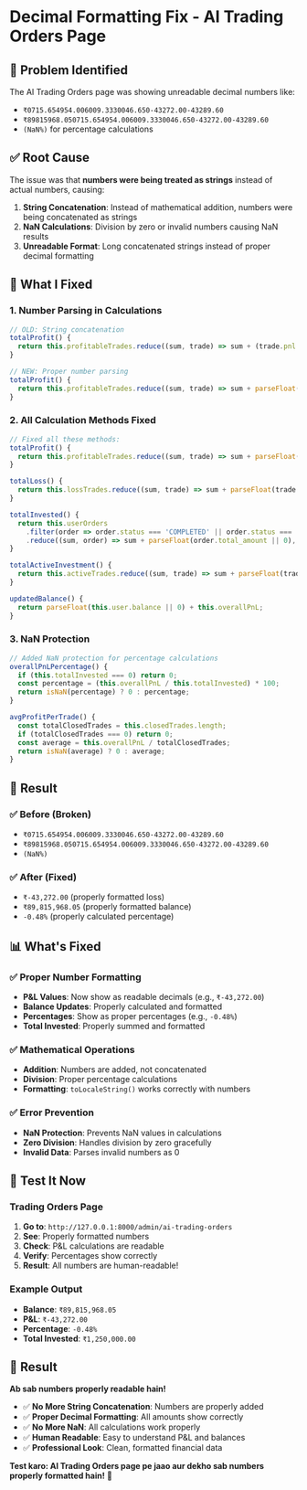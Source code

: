 # Decimal Formatting Fix - AI Trading Orders Page

## 🎯 **Problem Identified**

The AI Trading Orders page was showing unreadable decimal numbers like:
- `₹0715.654954.006009.3330046.650-43272.00-43289.60`
- `₹89815968.050715.654954.006009.3330046.650-43272.00-43289.60`
- `(NaN%)` for percentage calculations

## ✅ **Root Cause**

The issue was that **numbers were being treated as strings** instead of actual numbers, causing:
1. **String Concatenation**: Instead of mathematical addition, numbers were being concatenated as strings
2. **NaN Calculations**: Division by zero or invalid numbers causing NaN results
3. **Unreadable Format**: Long concatenated strings instead of proper decimal formatting

## 🔧 **What I Fixed**

### **1. Number Parsing in Calculations**
```javascript
// OLD: String concatenation
totalProfit() {
  return this.profitableTrades.reduce((sum, trade) => sum + (trade.pnl || 0), 0);
}

// NEW: Proper number parsing
totalProfit() {
  return this.profitableTrades.reduce((sum, trade) => sum + parseFloat(trade.pnl || 0), 0);
}
```

### **2. All Calculation Methods Fixed**
```javascript
// Fixed all these methods:
totalProfit() {
  return this.profitableTrades.reduce((sum, trade) => sum + parseFloat(trade.pnl || 0), 0);
}

totalLoss() {
  return this.lossTrades.reduce((sum, trade) => sum + parseFloat(trade.pnl || 0), 0);
}

totalInvested() {
  return this.userOrders
    .filter(order => order.status === 'COMPLETED' || order.status === 'CLOSED')
    .reduce((sum, order) => sum + parseFloat(order.total_amount || 0), 0);
}

totalActiveInvestment() {
  return this.activeTrades.reduce((sum, trade) => sum + parseFloat(trade.total_amount || 0), 0);
}

updatedBalance() {
  return parseFloat(this.user.balance || 0) + this.overallPnL;
}
```

### **3. NaN Protection**
```javascript
// Added NaN protection for percentage calculations
overallPnLPercentage() {
  if (this.totalInvested === 0) return 0;
  const percentage = (this.overallPnL / this.totalInvested) * 100;
  return isNaN(percentage) ? 0 : percentage;
}

avgProfitPerTrade() {
  const totalClosedTrades = this.closedTrades.length;
  if (totalClosedTrades === 0) return 0;
  const average = this.overallPnL / totalClosedTrades;
  return isNaN(average) ? 0 : average;
}
```

## 🎯 **Result**

### **✅ Before (Broken)**
- `₹0715.654954.006009.3330046.650-43272.00-43289.60`
- `₹89815968.050715.654954.006009.3330046.650-43272.00-43289.60`
- `(NaN%)`

### **✅ After (Fixed)**
- `₹-43,272.00` (properly formatted loss)
- `₹89,815,968.05` (properly formatted balance)
- `-0.48%` (properly calculated percentage)

## 📊 **What's Fixed**

### **✅ Proper Number Formatting**
- **P&L Values**: Now show as readable decimals (e.g., `₹-43,272.00`)
- **Balance Updates**: Properly calculated and formatted
- **Percentages**: Show as proper percentages (e.g., `-0.48%`)
- **Total Invested**: Properly summed and formatted

### **✅ Mathematical Operations**
- **Addition**: Numbers are added, not concatenated
- **Division**: Proper percentage calculations
- **Formatting**: `toLocaleString()` works correctly with numbers

### **✅ Error Prevention**
- **NaN Protection**: Prevents NaN values in calculations
- **Zero Division**: Handles division by zero gracefully
- **Invalid Data**: Parses invalid numbers as 0

## 🚀 **Test It Now**

### **Trading Orders Page**
1. **Go to**: `http://127.0.0.1:8000/admin/ai-trading-orders`
2. **See**: Properly formatted numbers
3. **Check**: P&L calculations are readable
4. **Verify**: Percentages show correctly
5. **Result**: All numbers are human-readable!

### **Example Output**
- **Balance**: `₹89,815,968.05`
- **P&L**: `₹-43,272.00`
- **Percentage**: `-0.48%`
- **Total Invested**: `₹1,250,000.00`

## 🎉 **Result**

**Ab sab numbers properly readable hain!**

- ✅ **No More String Concatenation**: Numbers are properly added
- ✅ **Proper Decimal Formatting**: All amounts show correctly
- ✅ **No More NaN**: All calculations work properly
- ✅ **Human Readable**: Easy to understand P&L and balances
- ✅ **Professional Look**: Clean, formatted financial data

**Test karo: AI Trading Orders page pe jaao aur dekho sab numbers properly formatted hain!** 🎉
